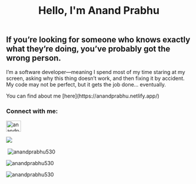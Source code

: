 <h1 align="center" style="padding:20; border-width: 2px;border-color: rgb(255 255 255);" >Hello, I'm Anand Prabhu</h1>

<h2>If you’re looking for someone who knows exactly what they’re doing, you’ve probably got the wrong person. </h2>
<p>I’m a software developer—meaning I spend most of my time staring at my screen, asking why this thing doesn’t work, and then fixing it by accident. My code may not be perfect, but it gets the job done… eventually. 
</p>
You can find about me [here](https://anandprabhu.netlify.app/)


<h3 align="left">Connect with me:</h3>
<p align="left">
<a href="https://www.linkedin.com/in/anandprabhur" target="blank"><img align="center" src="https://raw.githubusercontent.com/rahuldkjain/github-profile-readme-generator/master/src/images/icons/Social/linked-in-alt.svg" alt="anandprabhur" height="30" width="40" /></a>
</p>

<p><img src="https://github-readme-stats.vercel.app/api/top-langs/?username=anandprabhu530&&layout=donut&theme=dark"/></p>

<p>&nbsp;<img align="center" src="https://github-readme-stats.vercel.app/api?username=anandprabhu530&show_icons=true&locale=en&theme=dark&hide=stars" alt="anandprabhu530" /></p>

<p><img align="center" src="https://github-readme-streak-stats.herokuapp.com/?user=anandprabhu530&theme=dark" alt="anandprabhu530" /></p>

<p align="left"> <img src="https://komarev.com/ghpvc/?username=anandprabhu530&label=Profile%20views&color=0e75b6&style=flat" alt="anandprabhu530" /></p>
